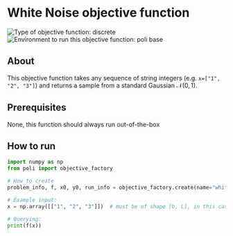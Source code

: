 # White Noise objective function

![Type of objective function: discrete](https://img.shields.io/badge/Type-discrete_inputs-blue)
![Environment to run this objective function: poli base](https://img.shields.io/badge/Environment-poli____base-teal
)

## About

This objective function takes any sequence of string integers (e.g. `x=["1", "2", "3"]`) and returns a sample from a standard Gaussian $\mathcal{N}(0, 1)$.

## Prerequisites

None, this function should always run out-of-the-box

## How to run


```python
import numpy as np
from poli import objective_factory

# How to create
problem_info, f, x0, y0, run_info = objective_factory.create(name="white_noise")

# Example input:
x = np.array([["1", "2", "3"]])  # must be of shape [b, L], in this case [1, 3].

# Querying:
print(f(x))
```
